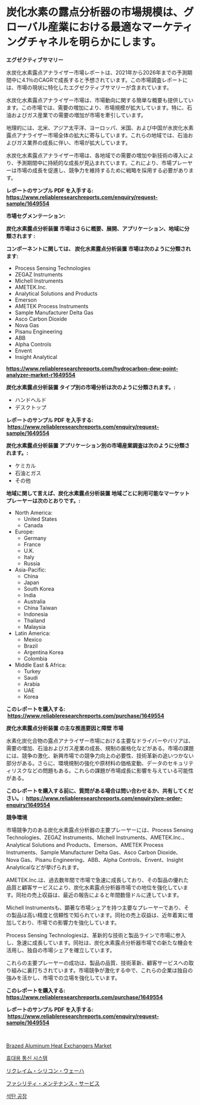 <p><h1>炭化水素の露点分析器の市場規模は、グローバル産業における最適なマーケティングチャネルを明らかにします。</h1></p><p><strong>エグゼクティブサマリー</strong></p>
<p><p>水炭化水素露点アナライザー市場レポートは、2021年から2026年までの予測期間中に4.1％のCAGRで成長すると予想されています。この市場調査レポートには、市場の現状に特化したエグゼクティブサマリーが含まれています。</p><p>水炭化水素露点アナライザー市場は、市場動向に関する簡単な概要も提供しています。この市場では、需要の増加により、市場規模が拡大しています。特に、石油およびガス産業での需要の増加が市場を牽引しています。</p><p>地理的には、北米、アジア太平洋、ヨーロッパ、米国、および中国が水炭化水素露点アナライザー市場全体の拡大に寄与しています。これらの地域では、石油およびガス業界の成長に伴い、市場が拡大しています。</p><p>水炭化水素露点アナライザー市場は、各地域での需要の増加や新技術の導入により、予測期間中に持続的な成長が見込まれています。これにより、市場プレーヤーは市場の成長を促進し、競争力を維持するために戦略を採用する必要があります。</p></p>
<p><strong>レポートのサンプル PDF を入手する: <a href="https://www.reliableresearchreports.com/enquiry/request-sample/1649554">https://www.reliableresearchreports.com/enquiry/request-sample/1649554</a></strong></p>
<p><strong>市場セグメンテーション:</strong></p>
<p><strong> 炭化水素露点分析装置 市場はさらに概要、展開、アプリケーション、地域に分類されます :</strong></p>
<p><strong>コンポーネントに関しては、 炭化水素露点分析装置 市場は次のように分類されます: &nbsp;</strong></p>
<p><ul><li>Process Sensing Technologies</li><li>ZEGAZ Instruments</li><li>Michell Instruments</li><li>AMETEK.Inc.</li><li>Analytical Solutions and Products</li><li>Emerson</li><li>AMETEK Process Instruments</li><li>Sample Manufacturer Delta Gas</li><li>Asco Carbon Dioxide</li><li>Nova Gas</li><li>Pisanu Engineering</li><li>ABB</li><li>Alpha Controls</li><li>Envent</li><li>Insight Analytical</li></ul></p>
<p><strong><a href="https://www.reliableresearchreports.com/hydrocarbon-dew-point-analyzer-market-r1649554">https://www.reliableresearchreports.com/hydrocarbon-dew-point-analyzer-market-r1649554</a></strong></p>
<p><strong> 炭化水素露点分析装置 タイプ別の市場分析は次のように分類されます。:</strong></p>
<p><ul><li>ハンドヘルド</li><li>デスクトップ</li></ul></p>
<p><strong>レポートのサンプル PDF を入手する: &nbsp;<a href="https://www.reliableresearchreports.com/enquiry/request-sample/1649554">https://www.reliableresearchreports.com/enquiry/request-sample/1649554</a></strong></p>
<p><strong> 炭化水素露点分析装置 アプリケーション別の市場産業調査は次のように分類されます。:</strong></p>
<p><ul><li>ケミカル</li><li>石油とガス</li><li>その他</li></ul></p>
<p><strong>地域に関して言えば、炭化水素露点分析装置 地域ごとに利用可能なマーケットプレーヤーは次のとおりです。:</strong></p>
<p><ul>
    <li>
        North America:
        <ul>
            <li>United States</li>
            <li>Canada</li>
        </ul>
    </li>
    <li>
        Europe:
        <ul>
            <li>Germany</li>
            <li>France</li>
            <li>U.K.</li>
            <li>Italy</li>
            <li>Russia</li>
        </ul>
    </li>
    <li>
        Asia-Pacific:
        <ul>
            <li>China</li>
            <li>Japan</li>
            <li>South Korea</li>
            <li>India</li>
            <li>Australia</li>
            <li>China Taiwan</li>
            <li>Indonesia</li>
            <li>Thailand</li>
            <li>Malaysia</li>
        </ul>
    </li>
    <li>
        Latin America:
        <ul>
            <li>Mexico</li>
            <li>Brazil</li>
            <li>Argentina Korea</li>
            <li>Colombia</li>
        </ul>
    </li>
    <li>
        Middle East & Africa:
        <ul>
            <li>Turkey</li>
            <li>Saudi</li>
            <li>Arabia</li>
            <li>UAE</li>
            <li>Korea</li>
        </ul>
    </li>
    </ul></p>
<p><strong>このレポートを購入する: &nbsp;<a href="https://www.reliableresearchreports.com/purchase/1649554">https://www.reliableresearchreports.com/purchase/1649554</a></strong></p>
<p><strong>炭化水素露点分析装置 の主な推進要因と障壁 市場</strong></p>
<p><p>水素化炭化合物の露点アナライザー市場における主要なドライバーやバリアは、需要の増加、石油およびガス産業の成長、規制の厳格化などがある。市場の課題には、競争の激化、新興市場での競争力向上の必要性、技術革新の追いつかない部分がある。さらに、環境規制の強化や原材料の価格変動、データのセキュリティリスクなどの問題もある。これらの課題が市場成長に影響を与えている可能性がある。</p></p>
<p><strong>このレポートを購入する前に、質問がある場合は問い合わせるか、共有してください。:&nbsp; <a href="https://www.reliableresearchreports.com/enquiry/pre-order-enquiry/1649554">https://www.reliableresearchreports.com/enquiry/pre-order-enquiry/1649554</a></strong></p>
<p><strong>競争環境</strong></p>
<p><p>市場競争力のある炭化水素露点分析器の主要プレーヤーには、Process Sensing Technologies、ZEGAZ Instruments、Michell Instruments、AMETEK.Inc.、Analytical Solutions and Products、Emerson、AMETEK Process Instruments、Sample Manufacturer Delta Gas、Asco Carbon Dioxide、Nova Gas、Pisanu Engineering、ABB、Alpha Controls、Envent、Insight Analyticalなどが挙げられます。</p><p>AMETEK.Inc.は、過去数年間で市場で急速に成長しており、その製品の優れた品質と顧客サービスにより、炭化水素露点分析器市場での地位を強化しています。同社の売上収益は、最近の報告によると年間数億ドルに達しています。</p><p>Michell Instrumentsも、顕著な市場シェアを持つ主要なプレーヤーであり、その製品は高い精度と信頼性で知られています。同社の売上収益は、近年着実に増加しており、市場での影響力を強化しています。</p><p>Process Sensing Technologiesは、革新的な技術と製品ラインで市場に参入し、急速に成長しています。同社は、炭化水素露点分析器市場での新たな機会を活用し、独自の市場シェアを確立しています。</p><p>これらの主要プレーヤーの成功は、製品の品質、技術革新、顧客サービスへの取り組みに裏打ちされています。市場競争が激化する中で、これらの企業は独自の強みを活かし、市場での立場を強化しています。</p></p>
<p><strong>このレポートを購入する: &nbsp; <a href="https://www.reliableresearchreports.com/purchase/1649554">https://www.reliableresearchreports.com/purchase/1649554</a></strong></p>
<p><strong>レポートのサンプル PDF を入手する: &nbsp;<a href="https://www.reliableresearchreports.com/enquiry/request-sample/1649554">https://www.reliableresearchreports.com/enquiry/request-sample/1649554</a></strong><strong></strong></p>
<p>&nbsp;</p>
<p><p><a href="https://github.com/Sinjinluong3e0awx2m195k76/Market-Research-Report-List-2/blob/main/brazed-aluminum-heat-exchangers-market.md">Brazed Aluminum Heat Exchangers Market</a></p><p><a href="https://medium.com/@gustavorn8776/%ED%9C%B4%EB%8C%80%EC%9A%A9-%ED%86%B5%EC%8B%A0-%EC%8B%9C%EC%8A%A4%ED%85%9C-%EC%8B%9C%EC%9E%A5-%EC%A7%80%ED%91%9C-%ED%95%B4%EB%8F%85-%EC%8B%9C%EC%9E%A5-%EC%A0%90%EC%9C%A0%EC%9C%A8-%ED%8A%B8%EB%A0%8C%EB%93%9C-%EB%B0%8F-%EC%84%B1%EC%9E%A5-%EC%96%91%EC%83%81-4020cc4c14ef">휴대용 통신 시스템</a></p><p><a href="https://medium.com/@frankfurter35566/%E3%82%B7%E3%83%AA%E3%82%B3%E3%83%B3%E3%82%A6%E3%82%A7%E3%83%8F%E3%83%BC%E3%83%9E%E3%83%BC%E3%82%B1%E3%83%83%E3%83%88%E3%82%92%E5%9B%9E%E5%BE%A9-%E7%AB%B6%E4%BA%89%E5%88%86%E6%9E%90-%E5%B8%82%E5%A0%B4%E3%83%88%E3%83%AC%E3%83%B3%E3%83%89-2031%E5%B9%B4%E3%81%BE%E3%81%A7%E3%81%AE%E4%BA%88%E6%B8%AC-6146b49c6db1">リクレイム・シリコン・ウェーハ</a></p><p><a href="https://medium.com/@victor.sharp87978/%E8%A8%AD%E5%82%99%E4%BF%9D%E5%AE%88%E3%82%B5%E3%83%BC%E3%83%93%E3%82%B9%E5%B8%82%E5%A0%B4%E3%81%AE%E5%B1%95%E6%9C%9B-%E6%A5%AD%E7%95%8C%E3%81%AE%E6%A6%82%E8%A6%81%E3%81%A8%E4%BA%88%E6%B8%AC-2024%E5%B9%B4%E3%81%8B%E3%82%892031%E5%B9%B4-e5fd34d6af54">ファシリティ・メンテナンス・サービス</a></p><p><a href="https://github.com/darrellockm3ytan895656/Market-Research-Report-List-1/blob/main/657619626200.md">석탄 공장</a></p></p>